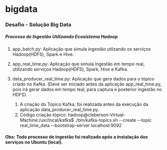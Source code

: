 # bigdata
### Desafio - Solução Big Data

##### Processo de Ingestão Utilizando Ecosistema Hadoop

1) app_batch.py: Aplicação que simula ingestão utilzando os serviços Hadoop(HDFS), Spark e Hive.


2) app_real_time.py: Aplicação que simula ingestão em tempo real, utilizando serviços Hadoop(HDFS), Spark, Hive e Kafka. 


3) data_producer_real_time.py: Aplicação que gera dados para o tópico criado no Kafka. (Deve ser iniciado antes da aplicação app_real_time.py, pois irá gerar dados em tempo teal, para captura e posterior ingestão no HDFS).
   1) A criação do Tópico Kafka, foi realizada antes da execução da aplicação data_producer_real_time.py.
   2) Código criação tópico: hadoop@cleberson-Virtual-Machine:/usr/local/kafka$ ./bin/kafka-topics.sh --create --topic real_time_data --bootstrap-server localhost:9092


#### Obs: Todo processo de ingestão foi realizado após a instalação dos serviços no Ubuntu (local).
